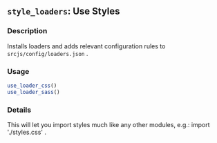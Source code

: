 ## `style_loaders`: Use Styles

### Description


 Installs loaders and adds relevant configuration rules to `srcjs/config/loaders.json` .


### Usage

```r
use_loader_css()
use_loader_sass()
```


### Details


 This will let you import styles much like any other modules, e.g.: import './styles.css' .


